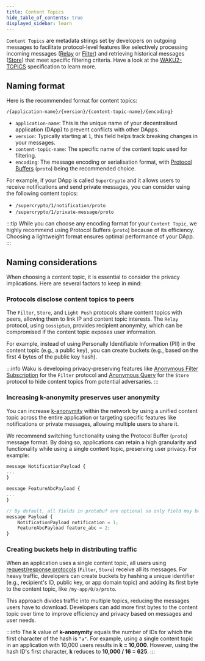 ```yaml
---
title: Content Topics
hide_table_of_contents: true
displayed_sidebar: learn
---
```


`Content Topics` are metadata strings set by developers on outgoing messages to facilitate protocol-level features like selectively processing incoming messages ([Relay](/learn/concepts/protocols#relay) or [Filter](/learn/concepts/protocols#filter)) and retrieving historical messages ([Store](/learn/concepts/protocols#store)) that meet specific filtering criteria. Have a look at the [WAKU2-TOPICS](https://rfc.vac.dev/waku/informational/23/topics#content-topics) specification to learn more.

## Naming format

Here is the recommended format for content topics:

`/{application-name}/{version}/{content-topic-name}/{encoding}`

- `application-name`: This is the unique name of your decentralised application (DApp) to prevent conflicts with other DApps.
- `version`: Typically starting at `1`, this field helps track breaking changes in your messages.
- `content-topic-name`: The specific name of the content topic used for filtering.
- `encoding`: The message encoding or serialisation format, with [Protocol Buffers](https://protobuf.dev/) (`proto`) being the recommended choice.

For example, if your DApp is called `SuperCrypto` and it allows users to receive notifications and send private messages, you can consider using the following content topics:

- `/supercrypto/1/notification/proto`
- `/supercrypto/1/private-message/proto`

:::tip
While you can choose any encoding format for your `Content Topic`, we highly recommend using Protocol Buffers (`proto`) because of its efficiency. Choosing a lightweight format ensures optimal performance of your DApp.
:::

## Naming considerations

When choosing a content topic, it is essential to consider the privacy implications. Here are several factors to keep in mind:

### Protocols disclose content topics to peers

The `Filter`, `Store`, and `Light Push` protocols share content topics with peers, allowing them to link IP and content topic interests. The `Relay` protocol, using `GossipSub`, provides recipient anonymity, which can be compromised if the content topic exposes user information.

For example, instead of using Personally Identifiable Information (PII) in the content topic (e.g., a public key), you can create buckets (e.g., based on the first 4 bytes of the public key hash).

:::info
Waku is developing privacy-preserving features like [Anonymous Filter Subscription](https://rfc.vac.dev/waku/standards/core/12/filter/#future-work) for the `Filter` protocol and [Anonymous Query](https://rfc.vac.dev/waku/standards/core/13/store#future-work) for the `Store` protocol to hide content topics from potential adversaries.
:::

### Increasing k-anonymity preserves user anonymity

You can increase [k-anonymity](https://www.privitar.com/blog/k-anonymity-an-introduction/) within the network by using a unified content topic across the entire application or targeting specific features like notifications or private messages, allowing multiple users to share it.

We recommend switching functionality using the Protocol Buffer (`proto`) message format. By doing so, applications can retain a high granularity and functionality while using a single content topic, preserving user privacy. For example:

```js
message NotificationPayload {
...
}

message FeatureAbcPayload {
...
}

// By default, all fields in protobuf are optional so only field may be encoded at a time
message Payload {
	NotificationPayload notification = 1;
	FeatureAbcPayload feature_abc = 2;
}
```

### Creating buckets help in distributing traffic

When an application uses a single content topic, all users using [request/response protocols](/learn/concepts/network-domains#requestresponse-domain) (`Filter`, `Store`) receive all its messages. For heavy traffic, developers can create buckets by hashing a unique identifier (e.g., recipient's ID, public key, or app domain topic) and adding its first byte to the content topic, like `/my-app/0/a/proto`.

This approach divides traffic into multiple topics, reducing the messages users have to download. Developers can add more first bytes to the content topic over time to improve efficiency and privacy based on messages and user needs.

:::info
The **k** value of **k-anonymity** equals the number of IDs for which the first character of the hash is `"a"`. For example, using a single content topic in an application with 10,000 users results in **k = 10,000**. However, using the hash ID's first character, **k** reduces to **10,000 / 16 = 625**.
:::
